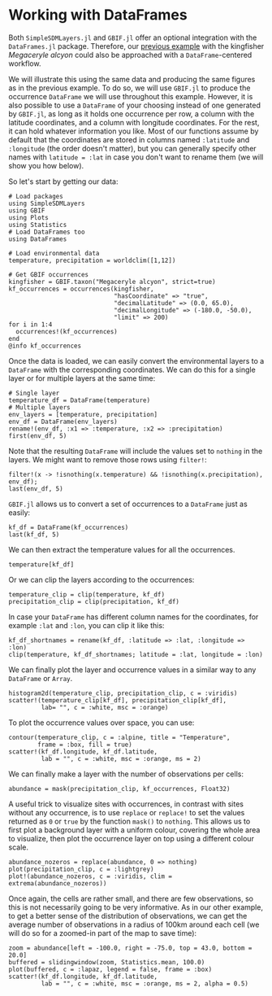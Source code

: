 # Working with DataFrames

Both `SimpleSDMLayers.jl` and `GBIF.jl` offer an optional integration with the
`DataFrames.jl` package. Therefore, our [previous
example](https://ecojulia.github.io/SimpleSDMLayers.jl/latest/examples/gbif/)
with the kingfisher *Megaceryle alcyon* could also be approached with a
`DataFrame`-centered workflow.

We will illustrate this using the same data and producing the same figures as in
the previous example. To do so, we will use `GBIF.jl` to produce the occurrence
`DataFrame` we will use throughout this example. However, it is also possible to
use a `DataFrame` of your choosing instead of one generated by `GBIF.jl`, as
long as it holds one occurrence per row, a column with the latitude coordinates,
and a column with longitude coordinates. For the rest, it can hold whatever
information you like. Most of our functions assume by default that the
coordinates are stored in columns named `:latitude` and `:longitude` (the order
doesn't matter), but you can generally specify other names with `latitude =
:lat` in case you don't want to rename them (we will show you how below).

So let's start by getting our data:

```@example dataframes
# Load packages
using SimpleSDMLayers
using GBIF
using Plots
using Statistics
# Load DataFrames too
using DataFrames

# Load environmental data
temperature, precipitation = worldclim([1,12])

# Get GBIF occurrences
kingfisher = GBIF.taxon("Megaceryle alcyon", strict=true)
kf_occurrences = occurrences(kingfisher, 
                             "hasCoordinate" => "true", 
                             "decimalLatitude" => (0.0, 65.0), 
                             "decimalLongitude" => (-180.0, -50.0), 
                             "limit" => 200)
for i in 1:4
  occurrences!(kf_occurrences)
end
@info kf_occurrences

```

Once the data is loaded, we can easily convert the environmental layers to a
`DataFrame` with the corresponding coordinates. We can do this for a single
layer or for multiple layers at the same time:

```@example dataframes
# Single layer
temperature_df = DataFrame(temperature)
# Multiple layers
env_layers = [temperature, precipitation]
env_df = DataFrame(env_layers)
rename!(env_df, :x1 => :temperature, :x2 => :precipitation)
first(env_df, 5)
```

Note that the resulting `DataFrame` will include the values set to `nothing` in
the layers. We might want to remove those rows using `filter!`:

```@example dataframes
filter!(x -> !isnothing(x.temperature) && !isnothing(x.precipitation), env_df);
last(env_df, 5)
```

`GBIF.jl` allows us to convert a set of occurrences to a `DataFrame` just as
easily:

```@example dataframes
kf_df = DataFrame(kf_occurrences)
last(kf_df, 5)
```

We can then extract the temperature values for all the occurrences.

```@example dataframes
temperature[kf_df]
```

Or we can clip the layers according to the occurrences:

```@example dataframes
temperature_clip = clip(temperature, kf_df)
precipitation_clip = clip(precipitation, kf_df)
```

In case your `DataFrame` has different column names for the coordinates, for
example `:lat` and `:lon`, you can clip it like this:

```@example dataframes
kf_df_shortnames = rename(kf_df, :latitude => :lat, :longitude => :lon)
clip(temperature, kf_df_shortnames; latitude = :lat, longitude = :lon)
```

We can finally plot the layer and occurrence values in a similar way to any
`DataFrame` or `Array`.

```@example dataframes
histogram2d(temperature_clip, precipitation_clip, c = :viridis)
scatter!(temperature_clip[kf_df], precipitation_clip[kf_df], 
         lab= "", c = :white, msc = :orange)
```

To plot the occurrence values over space, you can use:

```@example dataframes
contour(temperature_clip, c = :alpine, title = "Temperature", 
        frame = :box, fill = true)
scatter!(kf_df.longitude, kf_df.latitude, 
         lab = "", c = :white, msc = :orange, ms = 2)
```

We can finally make a layer with the number of observations per cells:

```@example dataframes
abundance = mask(precipitation_clip, kf_occurrences, Float32)
```

A useful trick to visualize sites with occurrences, in contrast with sites
without any occurrence, is to use `replace` or `replace!` to set the values
returned as `0` or `true` by the function `mask()` to `nothing`. This allows us
to first plot a background layer with a uniform colour, covering the whole area
to visualize, then plot the occurrence layer on top using a different colour
scale.

```@example dataframes
abundance_nozeros = replace(abundance, 0 => nothing)
plot(precipitation_clip, c = :lightgrey)
plot!(abundance_nozeros, c = :viridis, clim = extrema(abundance_nozeros))
```

Once again, the cells are rather small, and there are few observations, so this
is not necessarily going to be very informative. As in our other example, to
get a better sense of the distribution of observations, we can get the average
number of observations in a radius of 100km around each cell (we will do so for
a zoomed-in part of the map to save time):

```@example dataframes
zoom = abundance[left = -100.0, right = -75.0, top = 43.0, bottom = 20.0]
buffered = slidingwindow(zoom, Statistics.mean, 100.0)
plot(buffered, c = :lapaz, legend = false, frame = :box)
scatter!(kf_df.longitude, kf_df.latitude, 
         lab = "", c = :white, msc = :orange, ms = 2, alpha = 0.5)
```